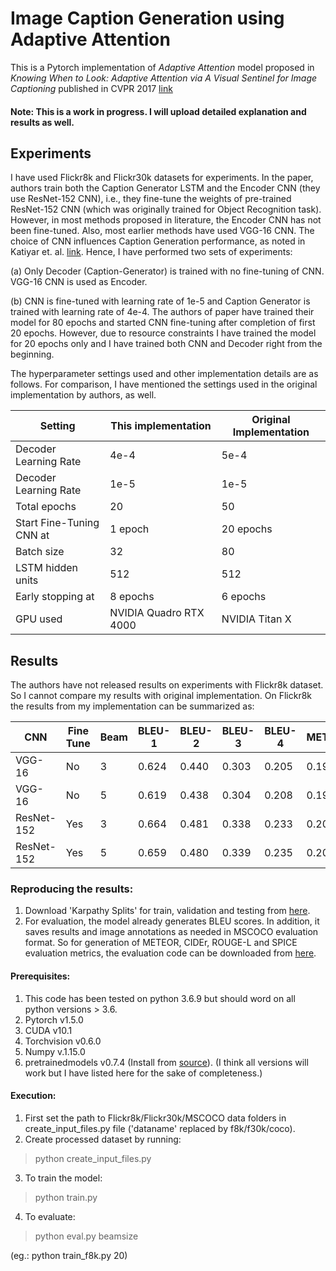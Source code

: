 # Image Caption Generation using Adaptive Attention

This is a Pytorch implementation of _Adaptive Attention_ model proposed in _Knowing When to Look: Adaptive Attention via A Visual Sentinel for Image Captioning_ published in CVPR 2017 [link](https://openaccess.thecvf.com/content_cvpr_2017/papers/Lu_Knowing_When_to_CVPR_2017_paper.pdf)

#### Note: This is a work in progress. I will upload detailed explanation and results as well.

## Experiments
I have used Flickr8k and Flickr30k datasets for experiments. In the paper, authors train both the Caption Generator LSTM and the Encoder CNN (they use ResNet-152 CNN), i.e., they fine-tune the weights of pre-trained ResNet-152 CNN (which was originally trained for Object Recognition task). However, in most methods proposed in literature, the Encoder CNN has not been fine-tuned. Also, most earlier methods have used VGG-16 CNN. The choice of CNN influences Caption Generation performance, as noted in Katiyar et. al. [link](https://arxiv.org/abs/2102.11506). Hence, I have performed two sets of experiments:

(a) Only Decoder (Caption-Generator) is trained with no fine-tuning of CNN. VGG-16 CNN is used as Encoder. 

(b) CNN is fine-tuned with learning rate of 1e-5 and Caption Generator is trained with learning rate of 4e-4. The authors of paper have trained their model for 80 epochs and started CNN fine-tuning after completion of first 20 epochs. However, due to resource constraints I have trained the model for 20 epochs only and I have trained both CNN and Decoder right from the beginning.

The hyperparameter settings used and other implementation details are as follows. For comparison, I have mentioned the settings used in the original implementation by authors, as well.

| Setting | This implementation | Original Implementation |
|---|---|---|
| Decoder Learning Rate | 4e-4 | 5e-4 |
| Decoder Learning Rate | 1e-5 | 1e-5 |
| Total epochs | 20 | 50 |
| Start Fine-Tuning CNN at | 1 epoch | 20 epochs |
| Batch size | 32 | 80 |
| LSTM hidden units | 512 | 512 |
| Early stopping at | 8 epochs | 6 epochs |
| GPU used | NVIDIA Quadro RTX 4000 | NVIDIA Titan X |

## Results

The authors have not released results on experiments with Flickr8k dataset. So I cannot compare my results with original implementation. On Flickr8k the results from my implementation can be summarized as:

| CNN | Fine Tune |Beam | BLEU-1 | BLEU-2 | BLEU-3| BLEU-4| METEOR | CIDEr | SPICE | ROUGE-L |
|---|---|---|---|---|---|---|---|---|---|---|
| VGG-16 | No | 3 | 0.624 | 0.440 | 0.303 | 0.205 | 0.199 | 0.524 | 0.144 | 0.457 |
| VGG-16 | No | 5 | 0.619 | 0.438 | 0.304 | 0.208 | 0.194 | 0.508 | 0.140 | 0.453 |
| ResNet-152 | Yes | 3 | 0.664 | 0.481| 0.338 | 0.233 | 0.209 | 0.587 | 0.150| 0.477 |
| ResNet-152 | Yes | 5 | 0.659 | 0.480 | 0.339 | 0.235 | 0.207 | 0.589 | 0.150| 0.476|



### Reproducing the results:
1. Download 'Karpathy Splits' for train, validation and testing from [here](http://cs.stanford.edu/people/karpathy/deepimagesent/caption_datasets.zip).
2. For evaluation, the model already generates BLEU scores. In addition, it saves results and image annotations as needed in MSCOCO evaluation format. So for generation of METEOR, CIDEr, ROUGE-L and SPICE evaluation metrics, the evaluation code can be downloaded from [here](https://github.com/cocodataset/cocoapi/tree/master/PythonAPI).

#### Prerequisites:
1. This code has been tested on python 3.6.9 but should word on all python versions > 3.6.
2. Pytorch v1.5.0
3. CUDA v10.1
4. Torchvision v0.6.0
5. Numpy v.1.15.0
6. pretrainedmodels v0.7.4 (Install from [source](https://github.com/Cadene/pretrained-models.pytorch.git)). (I think all versions will work but I have listed here for the sake of completeness.)


#### Execution:
1. First set the path to Flickr8k/Flickr30k/MSCOCO data folders in create_input_files.py file ('dataname' replaced by f8k/f30k/coco).
2. Create processed dataset by running: 
> python create_input_files.py

3. To train the model:
> python train.py

4. To evaluate: 
> python eval.py beamsize 

(eg.: python train_f8k.py 20)

